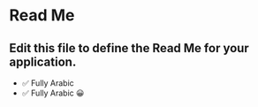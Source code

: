 # Read Me

## Edit this file to define the Read Me for your application.

- ✅ Fully Arabic 
- ✅ Fully Arabic 😀
